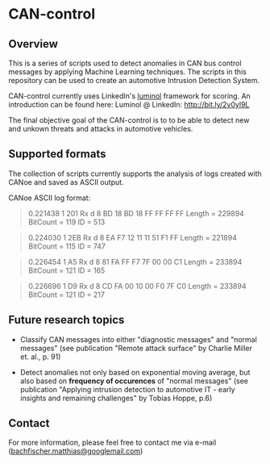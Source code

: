# CAN-control

## Overview

This is a series of scripts used to detect anomalies in CAN bus control messages by applying Machine Learning techniques. The scripts in this repository can be used to create an automotive Intrusion Detection System.

CAN-control currently uses LinkedIn's [luminol](https://github.com/linkedin/luminol) framework for scoring. An introduction can be found here: Luminol @ LinkedIn: http://bit.ly/2v0yl9L 

The final objective goal of the CAN-control is to to be able to detect new and unkown threats and attacks in automotive vehicles.

## Supported formats
The collection of scripts currently supports the analysis of logs created with CANoe and saved as ASCII output.

CANoe ASCII log format:
>0.221438 1  201             Rx   d 8 BD 18 BD 18 FF FF FF FF  Length = 229894 BitCount = 119 ID = 513

>0.224030 1  2EB             Rx   d 8 EA F7 12 11 11 51 F1 FF  Length = 221894 BitCount = 115 ID = 747

>0.226454 1  A5              Rx   d 8 81 FA FF F7 7F 00 00 C1  Length = 233894 BitCount = 121 ID = 165

>0.226696 1  D9              Rx   d 8 CD FA 00 10 00 F0 7F C0  Length = 233894 BitCount = 121 ID = 217

## Future research topics

* Classify CAN messages into either "diagnostic messages" and "normal messages" (see publication "Remote attack surface" by Charlie Miller et. al., p. 91)

* Detect anomalies not only based on exponential moving average, but also based on **frequency of occurences** of "normal messages" (see publication "Applying intrusion detection to automotive IT - early insights and remaining challenges" by Tobias Hoppe, p.6)


## Contact

For more information, please feel free to contact me via e-mail (bachfischer.matthias@googlemail.com) 
